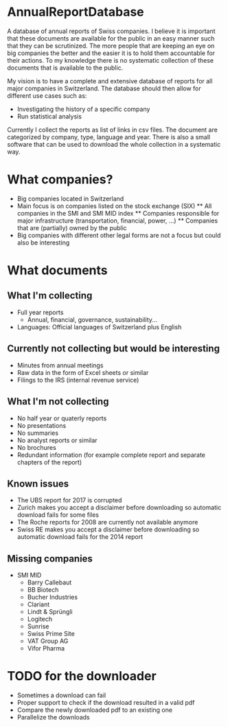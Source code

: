 # AnnualReportDatabase
A database of annual reports of Swiss companies. I believe it is important that these documents are available for the public in an easy manner such that they can be scrutinized. The more people that are keeping an eye on big companies the better and the easier it is to hold them accountable for their actions. To my knowledge there is no systematic collection of these documents that is available to the public. 

My vision is to have a complete and extensive database of reports for all major companies in Switzerland. The database should then allow for different use cases such as:
* Investigating the history of a specific company
* Run statistical analysis


Currently I collect the reports as list of links in csv files. The document are categorized by company, type, language and year. There is also a small software that can be used to download the whole collection in a systematic way. 

# What companies?
* Big companies located in Switzerland
* Main focus is on companies listed on the stock exchange (SIX)
** All companies in the SMI and SMI MID index
** Companies responsible for major infrastructure (transportation, financial, power, ...)
** Companies that are (partially) owned by the public
* Big companies with different other legal forms are not a focus but could also be interesting

# What documents
## What I'm collecting
* Full year reports
  * Annual, financial, governance, sustainability...
* Languages: Official languages of Switzerland plus English

## Currently not collecting but would be interesting
* Minutes from annual meetings
* Raw data in the form of Excel sheets or similar
* Filings to the IRS (internal revenue service)

## What I'm not collecting
* No half year or quaterly reports
* No presentations
* No summaries
* No analyst reports or similar
* No brochures
* Redundant information (for example complete report and separate chapters of the report)

## Known issues
* The UBS report for 2017 is corrupted
* Zurich makes you accept a disclaimer before downloading so automatic download fails for some files
* The Roche reports for 2008 are currently not available anymore
* Swiss RE makes you accept a disclaimer before downloading so automatic download fails for the 2014 report

## Missing companies
* SMI MID
  * Barry Callebaut
  * BB Biotech
  * Bucher Industries
  * Clariant
  * Lindt & Sprüngli
  * Logitech
  * Sunrise
  * Swiss Prime Site
  * VAT Group AG
  * Vifor Pharma

# TODO for the downloader
* Sometimes a download can fail
* Proper support to check if the download resulted in a valid pdf
* Compare the newly downloaded pdf to an existing one
* Parallelize the downloads
